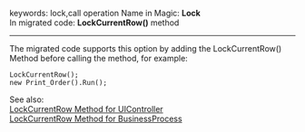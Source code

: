 ﻿keywords: lock,call operation
Name in Magic: **Lock**  
In migrated code: **LockCurrentRow()** method

****

The migrated code supports this option by adding the LockCurrentRow() Method before calling the method, for example:

```csdiff
LockCurrentRow();
new Print_Order().Run(); 
```
See also:  
[LockCurrentRow Method for UIController](http://www.fireflymigration.com/reference/html/M_Firefly_Box_UIController_LockCurrentRow.htm)  
[LockCurrentRow Method for BusinessProcess](http://www.fireflymigration.com/reference/html/M_Firefly_Box_BusinessProcess_LockCurrentRow.htm)  